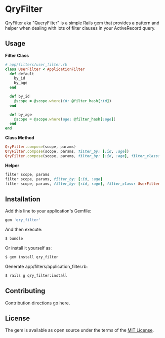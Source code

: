 # QryFilter
QryFilter aka "QueryFilter" is a simple Rails gem that provides a pattern and helper when dealing with lots of filter clauses in your ActiveRecord query.

## Usage
**Filter Class**
```ruby
# app/filters/user_filter.rb
class UserFilter < ApplicationFilter
  def default
    by_id
    by_age
  end

  def by_id
    @scope = @scope.where(id: @filter_hash[:id])
  end

  def by_age
    @scope = @scope.where(age: @filter_hash[:age])
  end
end
```

**Class Method**
```ruby
QryFilter.compose(scope, params)
QryFilter.compose(scope, params, filter_by: [:id, :age])
QryFilter.compose(scope, params, filter_by: [:id, :age], filter_class: UserFilter)
```

**Helper**
```ruby
filter scope, params
filter scope, params, filter_by: [:id, :age]
filter scope, params, filter_by: [:id, :age], filter_class: UserFilter
```

## Installation
Add this line to your application's Gemfile:

```ruby
gem 'qry_filter'
```

And then execute:
```bash
$ bundle
```

Or install it yourself as:
```bash
$ gem install qry_filter
```

Generate app/filters/application_filter.rb: 
```bash
$ rails g qry_filter:install
```

## Contributing
Contribution directions go here.

## License
The gem is available as open source under the terms of the [MIT License](https://opensource.org/licenses/MIT).
